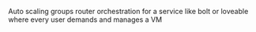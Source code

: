 Auto scaling groups router orchestration for a service like bolt or loveable where every user demands and manages a VM
